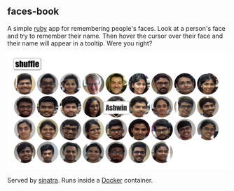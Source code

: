 
## faces-book
A simple [ruby](https://www.ruby-lang.org/en/) app for remembering people's faces.
Look at a person's face and try to remember their name.
Then hover the cursor over their face and their name will appear in
a tooltip. Were you right?

![screenshot](/img/faces-book.png)

Served by [sinatra](http://www.sinatrarb.com/).
Runs inside a [Docker](https://www.docker.com/) container.
